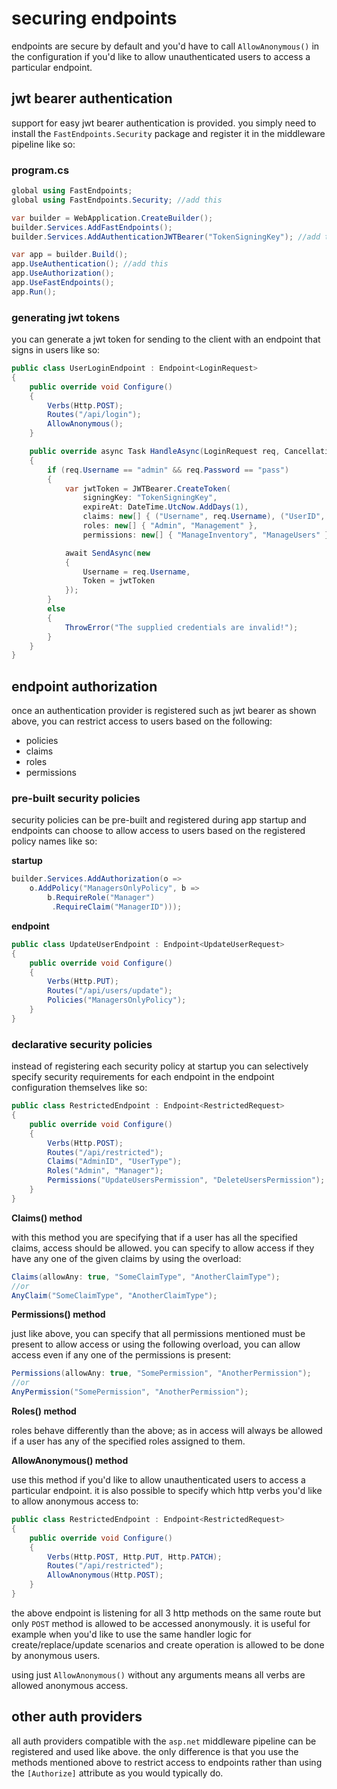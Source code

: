 # securing endpoints
endpoints are secure by default and you'd have to call `AllowAnonymous()` in the configuration if you'd like to allow unauthenticated users to access a particular endpoint.

## jwt bearer authentication
support for easy jwt bearer authentication is provided. you simply need to install the `FastEndpoints.Security` package and register it in the middleware pipeline like so:

### program.cs
```csharp
global using FastEndpoints;
global using FastEndpoints.Security; //add this

var builder = WebApplication.CreateBuilder();
builder.Services.AddFastEndpoints();
builder.Services.AddAuthenticationJWTBearer("TokenSigningKey"); //add this

var app = builder.Build();
app.UseAuthentication(); //add this
app.UseAuthorization();
app.UseFastEndpoints();
app.Run();
```

### generating jwt tokens
you can generate a jwt token for sending to the client with an endpoint that signs in users like so:

```csharp
public class UserLoginEndpoint : Endpoint<LoginRequest>
{
    public override void Configure()
    {
        Verbs(Http.POST);
        Routes("/api/login");
        AllowAnonymous();
    }

    public override async Task HandleAsync(LoginRequest req, CancellationToken ct)
    {
        if (req.Username == "admin" && req.Password == "pass")
        {
            var jwtToken = JWTBearer.CreateToken(
                signingKey: "TokenSigningKey",
                expireAt: DateTime.UtcNow.AddDays(1),
                claims: new[] { ("Username", req.Username), ("UserID", "001") },
                roles: new[] { "Admin", "Management" },
                permissions: new[] { "ManageInventory", "ManageUsers" });

            await SendAsync(new
            {
                Username = req.Username,
                Token = jwtToken
            });
        }
        else
        {
            ThrowError("The supplied credentials are invalid!");
        }
    }
}
```

## endpoint authorization

once an authentication provider is registered such as jwt bearer as shown above, you can restrict access to users based on the following:

- policies
- claims
- roles
- permissions

### pre-built security policies
security policies can be pre-built and registered during app startup and endpoints can choose to allow access to users based on the registered policy names like so:

**startup**
```csharp
builder.Services.AddAuthorization(o =>
    o.AddPolicy("ManagersOnlyPolicy", b =>
        b.RequireRole("Manager")
         .RequireClaim("ManagerID")));
```
**endpoint**
```csharp
public class UpdateUserEndpoint : Endpoint<UpdateUserRequest>
{
    public override void Configure()
    {
        Verbs(Http.PUT);
        Routes("/api/users/update");
        Policies("ManagersOnlyPolicy");
    }       
}
```
### declarative security policies
instead of registering each security policy at startup you can selectively specify security requirements for each endpoint in the endpoint configuration themselves like so:
```csharp
public class RestrictedEndpoint : Endpoint<RestrictedRequest>
{
    public override void Configure()
    {
        Verbs(Http.POST);
        Routes("/api/restricted");
        Claims("AdminID", "UserType");
        Roles("Admin", "Manager");
        Permissions("UpdateUsersPermission", "DeleteUsersPermission");
    }
}
```
**Claims() method**

with this method you are specifying that if a user has all the specified claims, access should be allowed. you can specify to allow access if they have any one of the given claims by using the overload:
```csharp
Claims(allowAny: true, "SomeClaimType", "AnotherClaimType");
//or
AnyClaim("SomeClaimType", "AnotherClaimType");
```

**Permissions() method**

just like above, you can specify that all permissions mentioned must be present to allow access or using the following overload, you can allow access even if any one of the permissions is present:
```csharp
Permissions(allowAny: true, "SomePermission", "AnotherPermission");
//or
AnyPermission("SomePermission", "AnotherPermission");
```

**Roles() method**

roles behave differently than the above; as in access will always be allowed if a user has any of the specified roles assigned to them.

**AllowAnonymous() method**

use this method if you'd like to allow unauthenticated users to access a particular endpoint. it is also possible to specify which http verbs you'd like to allow anonymous access to:
```csharp
public class RestrictedEndpoint : Endpoint<RestrictedRequest>
{
    public override void Configure()
    {
        Verbs(Http.POST, Http.PUT, Http.PATCH);
        Routes("/api/restricted");
        AllowAnonymous(Http.POST);
    }
}
```
the above endpoint is listening for all 3 http methods on the same route but only `POST` method is allowed to be accessed anonymously. it is useful for example when you'd like to use the same handler logic for create/replace/update scenarios and create operation is allowed to be done by anonymous users.

using just `AllowAnonymous()` without any arguments means all verbs are allowed anonymous access.

## other auth providers
all auth providers compatible with the `asp.net` middleware pipeline can be registered and used like above. the only difference is that you use the methods mentioned above to restrict access to endpoints rather than using the `[Authorize]` attribute as you would typically do.